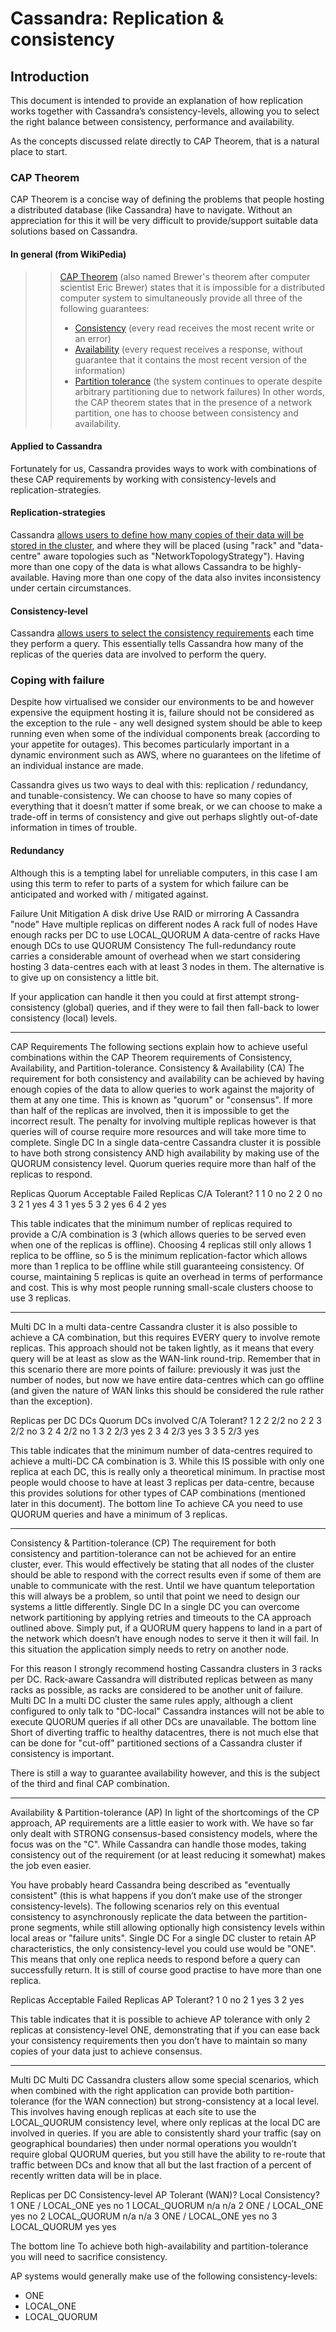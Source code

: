 ﻿Cassandra: Replication & consistency
====================================


Introduction
------------
This document is intended to provide an explanation of how replication works together with Cassandra’s consistency-levels, allowing you to select the right balance between consistency, performance and availability.

As the concepts discussed relate directly to CAP Theorem, that is a natural place to start.


### CAP Theorem
CAP Theorem is a concise way of defining the problems that people hosting a distributed database (like Cassandra) have to navigate. Without an appreciation for this it will be very difficult to provide/support suitable data solutions based on Cassandra.

#### In general (from WikiPedia)
>> [CAP Theorem](https://en.wikipedia.org/wiki/CAP_theorem) (also named Brewer's theorem after computer scientist Eric Brewer) states that it is impossible for a distributed computer system to simultaneously provide all three of the following guarantees:
>> * [Consistency](https://en.wikipedia.org/wiki/Consistency_(database_systems)) (every read receives the most recent write or an error)
>> * [Availability](https://en.wikipedia.org/wiki/Availability) (every request receives a response, without guarantee that it contains the most recent version of the information)
>> * [Partition tolerance](https://en.wikipedia.org/wiki/Network_partitioning) (the system continues to operate despite arbitrary partitioning due to network failures)
>> In other words, the CAP theorem states that in the presence of a network partition, one has to choose between consistency and availability.

#### Applied to Cassandra
Fortunately for us, Cassandra provides ways to work with combinations of these CAP requirements by working with consistency-levels and replication-strategies.

#### Replication-strategies
Cassandra [allows users to define how many copies of their data will be stored in the cluster](https://docs.datastax.com/en/cassandra/2.0/cassandra/architecture/architectureDataDistributeReplication_c.html), and where they will be placed (using "rack" and "data-centre" aware topologies such as "NetworkTopologyStrategy"). Having more than one copy of the data is what allows Cassandra to be highly-available. Having more than one copy of the data also invites inconsistency under certain circumstances.

#### Consistency-level
Cassandra [allows users to select the consistency requirements](http://docs.datastax.com/en/cassandra/2.0/cassandra/dml/dml_config_consistency_c.html) each time they perform a query. This essentially tells Cassandra how many of the replicas of the queries data are involved to perform the query.


### Coping with failure
Despite how virtualised we consider our environments to be and however expensive the equipment hosting it is, failure should not be considered as the exception to the rule - any well designed system should be able to keep running even when some of the individual components break (according to your appetite for outages). This becomes particularly important in a dynamic environment such as AWS, where no guarantees on the lifetime of an individual instance are made.

Cassandra gives us two ways to deal with this: replication / redundancy, and tunable-consistency. We can choose to have so many copies of everything that it doesn’t matter if some break, or we can choose to make a trade-off in terms of consistency and give out perhaps slightly out-of-date information in times of trouble.

#### Redundancy
Although this is a tempting label for unreliable computers, in this case I am using this term to refer to parts of a system for which failure can be anticipated and worked with / mitigated against.


Failure Unit
	Mitigation
	A disk drive
	Use RAID or mirroring
	A Cassandra "node"
	Have multiple replicas on different nodes
	A rack full of nodes
	Have enough racks per DC to use LOCAL_QUORUM
	A data-centre of racks
	Have enough DCs to use QUORUM
	Consistency
The full-redundancy route carries a considerable amount of overhead when we start considering hosting 3 data-centres each with at least 3 nodes in them. The alternative is to give up on consistency a little bit.


If your application can handle it then you could at first attempt strong-consistency (global) queries, and if they were to fail then fall-back to lower consistency (local) levels.
________________
CAP Requirements
The following sections explain how to achieve useful combinations within the CAP Theorem requirements of Consistency, Availability, and Partition-tolerance.
Consistency & Availability (CA)
The requirement for both consistency and availability can be achieved by having enough copies of the data to allow queries to work against the majority of them at any one time. This is known as "quorum" or "consensus". If more than half of the replicas are involved, then it is impossible to get the incorrect result. The penalty for involving multiple replicas however is that queries will of course require more resources and will take more time to complete.
Single DC
In a single data-centre Cassandra cluster it is possible to have both strong consistency AND high availability by making use of the QUORUM consistency level. Quorum queries require more than half of the replicas to respond.


Replicas
	Quorum
	Acceptable Failed Replicas
	C/A Tolerant?
	1
	1
	0
	no
	2
	2
	0
	no
	3
	2
	1
	yes
	4
	3
	1
	yes
	5
	3
	2
	yes
	6
	4
	2
	yes
	

This table indicates that the minimum number of replicas required to provide a C/A combination is 3 (which allows queries to be served even when one of the replicas is offline). Choosing 4 replicas still only allows 1 replica to be offline, so 5 is the minimum replication-factor which allows more than 1 replica to be offline while still guaranteeing consistency. Of course, maintaining 5 replicas is quite an overhead in terms of performance and cost. This is why most people running small-scale clusters choose to use 3 replicas.
________________
Multi DC
In a multi data-centre Cassandra cluster it is also possible to achieve a CA combination, but this requires EVERY query to involve remote replicas. This approach should not be taken lightly, as it means that every query will be at least as slow as the WAN-link round-trip. Remember that in this scenario there are more points of failure: previously it was just the number of nodes, but now we have entire data-centres which can go offline (and given the nature of WAN links this should be considered the rule rather than the exception).


Replicas per DC
	DCs
	Quorum
	DCs involved
	C/A Tolerant?
	1
	2
	2
	2/2
	no
	2
	2
	3
	2/2
	no
	3
	2
	4
	2/2
	no
	1
	3
	2
	2/3
	yes
	2
	3
	4
	2/3
	yes
	3
	3
	5
	2/3
	yes
	

This table indicates that the minimum number of data-centres required to achieve a multi-DC CA combination is 3. While this IS possible with only one replica at each DC, this is really only a theoretical minimum. In practise most people would choose to have at least 3 replicas per data-centre, because this provides solutions for other types of CAP combinations (mentioned later in this document).
The bottom line
To achieve CA you need to use QUORUM queries and have a minimum of 3 replicas.
________________
Consistency & Partition-tolerance (CP)
The requirement for both consistency and partition-tolerance can not be achieved for an entire cluster, ever. This would effectively be stating that all nodes of the cluster should be able to respond with the correct results even if some of them are unable to communicate with the rest. Until we have quantum teleportation this will always be a problem, so until that point we need to design our systems a little differently.
Single DC
In a single DC you can overcome network partitioning by applying retries and timeouts to the CA approach outlined above. Simply put, if a QUORUM query happens to land in a part of the network which doesn’t have enough nodes to serve it then it will fail. In this situation the application simply needs to retry on another node.


For this reason I strongly recommend hosting Cassandra clusters in 3 racks per DC. Rack-aware Cassandra will distributed replicas between as many racks as possible, as racks are considered to be another unit of failure.
Multi DC
In a multi DC cluster the same rules apply, although a client configured to only talk to "DC-local" Cassandra instances will not be able to execute QUORUM queries if all other DCs are unavailable.
The bottom line
Short of diverting traffic to healthy datacentres, there is not much else that can be done for "cut-off" partitioned sections of a Cassandra cluster if consistency is important.


There is still a way to guarantee availability however, and this is the subject of the third and final CAP combination.
________________
Availability & Partition-tolerance (AP)
In light of the shortcomings of the CP approach, AP requirements are a little easier to work with. We have so far only dealt with STRONG consensus-based consistency models, where the focus was on the "C". While Cassandra can handle those modes, taking consistency out of the requirement (or at least reducing it somewhat) makes the job even easier.


You have probably heard Cassandra being described as "eventually consistent" (this is what happens if you don’t make use of the stronger consistency-levels). The following scenarios rely on this eventual consistency to asynchronously replicate the data between the partition-prone segments, while still allowing optionally high consistency levels within local areas or "failure units".
Single DC
For a single DC cluster to retain AP characteristics, the only consistency-level you could use would be "ONE". This means that only one replica needs to respond before a query can successfully return. It is still of course good practise to have more than one replica.


Replicas
	Acceptable Failed Replicas
	AP Tolerant?
	1
	0
	no
	2
	1
	yes
	3
	2
	yes
	

This table indicates that it is possible to achieve AP tolerance with only 2 replicas at consistency-level ONE, demonstrating that if you can ease back your consistency requirements then you don’t have to maintain so many copies of your data just to achieve consensus.
________________
Multi DC
Multi DC Cassandra clusters allow some special scenarios, which when combined with the right application can provide both partition-tolerance (for the WAN connection) but strong-consistency at a local level. This involves having enough replicas at each site to use the LOCAL_QUORUM consistency level, where only replicas at the local DC are involved in queries. If you are able to consistently shard your traffic (say on geographical boundaries) then under normal operations you wouldn’t require global QUORUM queries, but you still have the ability to re-route that traffic between DCs and know that all but the last fraction of a percent of recently written data will be in place.


Replicas per DC
	Consistency-level
	AP Tolerant (WAN)?
	Local Consistency?
	1
	ONE / LOCAL_ONE
	yes
	no
	1
	LOCAL_QUORUM
	n/a
	n/a
	2
	ONE / LOCAL_ONE
	yes
	no
	2
	LOCAL_QUORUM
	n/a
	n/a
	3
	ONE / LOCAL_ONE
	yes
	no
	3
	LOCAL_QUORUM
	yes
	yes
	

The bottom line
To achieve both high-availability and partition-tolerance you will need to sacrifice consistency.


AP systems would generally make use of the following consistency-levels:
* ONE
* LOCAL_ONE
* LOCAL_QUORUM
